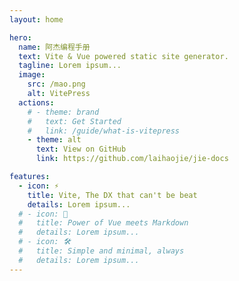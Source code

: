 ```yaml
---
layout: home

hero:
  name: 阿杰编程手册
  text: Vite & Vue powered static site generator.
  tagline: Lorem ipsum...
  image:
    src: /mao.png
    alt: VitePress
  actions:
    # - theme: brand
    #   text: Get Started
    #   link: /guide/what-is-vitepress
    - theme: alt
      text: View on GitHub
      link: https://github.com/laihaojie/jie-docs

features: 
  - icon: ⚡️ 
    title: Vite, The DX that can't be beat 
    details: Lorem ipsum... 
  # - icon: 🖖 
  #   title: Power of Vue meets Markdown 
  #   details: Lorem ipsum... 
  # - icon: 🛠️ 
  #   title: Simple and minimal, always 
  #   details: Lorem ipsum...
---
```



<!-- <script setup>
import home from './.vitepress/components/home.vue'
</script>

<home /> -->